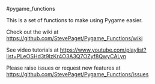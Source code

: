 #pygame_functions

This is a set of functions to make using Pygame easier.

Check out the wiki at https://github.com/StevePaget/Pygame_Functions/wiki

See video tutorials at https://www.youtube.com/playlist?list=PLeOSHd3t9lzKr4O3A3Q7OZyf8QwyCALyn


Please raise issues or request new features at https://github.com/StevePaget/Pygame_Functions/issues

